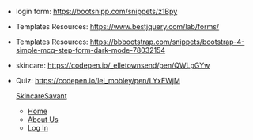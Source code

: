 
- login form: https://bootsnipp.com/snippets/z1Bpy
- Templates Resources: https://www.bestjquery.com/lab/forms/ 
- Templates Resources: https://bbbootstrap.com/snippets/bootstrap-4-simple-mcq-step-form-dark-mode-78032154
- skincare: https://codepen.io/_elletownsend/pen/QWLpGYw
- Quiz: https://codepen.io/lei_mobley/pen/LYxEWjM

    <nav class="navbar navbar-expand-sm navbar-dark flex-column flex-sm-row">
      <a class="navbar-brand" href="">SkincareSavant</a>
            <ul class="navbar-nav">
        <li class="nav-item">
          <a class="nav-link" href="">Home</a>
        </li>
        <li class="nav-item">
          <a class="nav-link" href="/about">About Us</a>
        </li>
        <li class="nav-item">
          <a class="nav-link" href="/login">Log In</a>
        </li>
      </ul>
    </nav>
      

 






